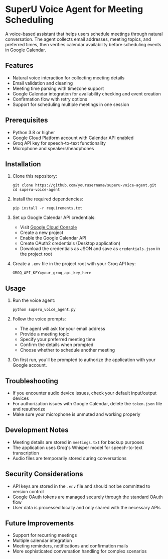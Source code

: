 # SuperU Voice Agent for Meeting Scheduling

A voice-based assistant that helps users schedule meetings through natural conversation. The agent collects email addresses, meeting topics, and preferred times, then verifies calendar availability before scheduling events in Google Calendar.

## Features

- Natural voice interaction for collecting meeting details
- Email validation and cleaning
- Meeting time parsing with timezone support
- Google Calendar integration for availability checking and event creation
- Confirmation flow with retry options
- Support for scheduling multiple meetings in one session

## Prerequisites

- Python 3.8 or higher
- Google Cloud Platform account with Calendar API enabled
- Groq API key for speech-to-text functionality
- Microphone and speakers/headphones

## Installation

1. Clone this repository:
   ```
   git clone https://github.com/yourusername/superu-voice-agent.git
   cd superu-voice-agent
   ```

2. Install the required dependencies:
   ```
   pip install -r requirements.txt
   ```

3. Set up Google Calendar API credentials:
   - Visit [Google Cloud Console](https://console.cloud.google.com/)
   - Create a new project
   - Enable the Google Calendar API
   - Create OAuth2 credentials (Desktop application)
   - Download the credentials as JSON and save as `credentials.json` in the project root

4. Create a `.env` file in the project root with your Groq API key:
   ```
   GROQ_API_KEY=your_groq_api_key_here
   ```

## Usage

1. Run the voice agent:
   ```
   python superu_voice_agent.py
   ```

2. Follow the voice prompts:
   - The agent will ask for your email address
   - Provide a meeting topic
   - Specify your preferred meeting time
   - Confirm the details when prompted
   - Choose whether to schedule another meeting

3. On first run, you'll be prompted to authorize the application with your Google account.

## Troubleshooting

- If you encounter audio device issues, check your default input/output devices
- For authorization issues with Google Calendar, delete the `token.json` file and reauthorize
- Make sure your microphone is unmuted and working properly

## Development Notes

- Meeting details are stored in `meetings.txt` for backup purposes
- The application uses Groq's Whisper model for speech-to-text transcription
- Audio files are temporarily stored during conversations

## Security Considerations

- API keys are stored in the `.env` file and should not be committed to version control
- Google OAuth tokens are managed securely through the standard OAuth flow
- User data is processed locally and only shared with the necessary APIs

## Future Improvements

- Support for recurring meetings
- Multiple calendar integration
- Meeting reminders, notifications and confirmation mails
- More sophisticated conversation handling for complex scenarios
